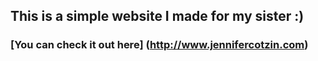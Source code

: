 ## This is a simple website I made for my sister :)
### [You can check it out here] (http://www.jennifercotzin.com)
